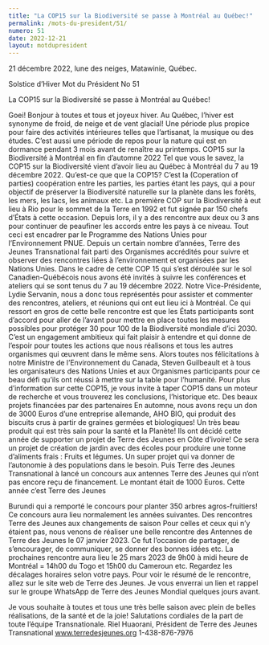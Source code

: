 ```yaml
---
title: "La COP15 sur la Biodiversité se passe à Montréal au Québec!"
permalink: /mots-du-president/51/
numero: 51
date: 2022-12-21
layout: motdupresident
---
```

21 décembre 2022, lune des neiges, Matawinie, Québec.

Solstice d’Hiver
Mot du Président No 51

La COP15 sur la Biodiversité se passe à Montréal au Québec!

Goei! Bonjour à toutes et tous et joyeux hiver.
Au Québec, l’hiver est synonyme de froid, de neige et de vent glacial! Une période plus propice pour
faire des activités intérieures telles que l’artisanat, la musique ou des études. C’est aussi une période de
repos pour la nature qui est en dormance pendant 3 mois avant de renaître au printemps.
COP15 sur la Biodiversité à Montréal en fin d’automne 2022
Tel que vous le savez, la COP15 sur la Biodiversité vient d’avoir lieu au Québec à Montréal du 7 au 19
décembre 2022. Qu’est-ce que que la COP15? C’est la (Coperation of parties) coopération entre les
parties, les parties étant les pays, qui a pour objectif de préserver la Biodiversité naturelle sur la planète
dans les forêts, les mers, les lacs, les animaux etc. La première COP sur la Biodiversité à eut lieu à Rio
pour le sommet de la Terre en 1992 et fut signée par 150 chefs d’États à cette occasion. Depuis lors, il y
a des rencontre aux deux ou 3 ans pour continuer de peaufiner les accords entre les pays à ce niveau.
Tout ceci est encadrer par le Programme des Nations Unies pour l’Environnement PNUE.
Depuis un certain nombre d’années, Terre des Jeunes Transnational fait parti des Organismes accrédités
pour suivre et observer des rencontres liées à l’environnement et organisées par les Nations Unies.
Dans le cadre de cette COP 15 qui s’est déroulée sur le sol Canadien-Québécois nous avons été invités
à suivre les conférences et ateliers qui se sont tenus du 7 au 19 décembre 2022. Notre Vice-Présidente,
Lydie Servanin, nous a donc tous représentés pour assister et commenter des rencontres, ateliers, et
réunions qui ont eut lieu ici à Montréal.
Ce qui ressort en gros de cette belle rencontre est que les États participants sont d’accord pour aller de
l’avant pour mettre en place toutes les mesures possibles pour protéger 30 pour 100 de la Biodiversité
mondiale d’ici 2030. C’est un engagement ambitieux qui fait plaisir à entendre et qui donne de l’espoir
pour toutes les actions que nous réalisons et tous les autres organismes qui œuvrent dans le même sens.
Alors toutes nos félicitations à notre Ministre de l’Environnement du Canada, Steven Guilbeault et à
tous les organisateurs des Nations Unies et aux Organismes participants pour ce beau défi qu’ils ont
réussi à mettre sur la table pour l’humanité.
Pour plus d’information sur cette COP15, je vous invite à taper COP15 dans un moteur de recherche et
vous trouverez les conclusions, l’historique etc.
Des beaux projets financées par des partenaires
En automne, nous avons reçu un don de 3000 Euros d’une entreprise allemande, AHO BIO, qui produit
des biscuits crus à partir de graines germées et biologiques! Un très beau produit qui est très sain pour
la santé et la Planète! Ils ont décidé cette année de supporter un projet de Terre des Jeunes en Côte
d’ivoire! Ce sera un projet de création de jardin avec des écoles pour produire une tonne d’aliments
frais : Fruits et légumes. Un super projet qui va donner de l’autonomie à des populations dans le besoin.
Puis Terre des Jeunes Transnational à lancé un concours aux antennes Terre des Jeunes qui n’ont pas
encore reçu de financement. Le montant était de 1000 Euros. Cette année c’est Terre des Jeunes

Burundi qui a remporté le concours pour planter 350 arbres agros-fruitiers! Ce concours aura lieu
normalement les années suivantes.
Des rencontres Terre des Jeunes aux changements de saison
Pour celles et ceux qui n’y étaient pas, nous venons de réaliser une belle rencontre des Antennes de
Terre des Jeunes le 07 janvier 2023. Ce fut l’occasion de partager, de s’encourager, de communiquer, se
donner des bonnes idées etc. La prochaines rencontre aura lieu le 25 mars 2023 de 9h00 à midi heure
de Montréal = 14h00 du Togo et 15h00 du Cameroun etc. Regardez les décalages horaires selon votre
pays. Pour voir le résumé de le rencontre, allez sur le site web de Terre des Jeunes. Je vous enverrai un
lien et rappel sur le groupe WhatsApp de Terre des Jeunes Mondial quelques jours avant.

Je vous souhaite à toutes et tous une très belle saison avec plein de belles réalisations, de la santé et de
la joie! Salutations cordiales de la part de toute l’équipe Transnationale.
Riel Huaorani, Président de Terre des Jeunes Transnational www.terredesjeunes.org 1-438-876-7976
